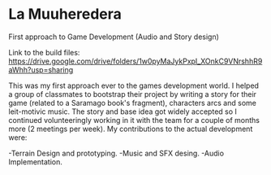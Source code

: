 # La Muuheredera

First approach to Game Development (Audio and Story design)

Link to the build files: https://drive.google.com/drive/folders/1w0pyMaJykPxpI_XOnkC9VNrshhR9aWhh?usp=sharing

This was my first approach ever to the games development world. I helped a group of classmates to bootstrap their project by writing a story for their game (related to a Saramago book's fragment), characters arcs and some leit-motivic music. The story and base idea got widely accepted so I continued volunteeringly working in it with the team for a couple of months more (2 meetings per week). My contributions to the actual development were:

-Terrain Design and prototyping.
-Music and SFX desing.
-Audio Implementation.
